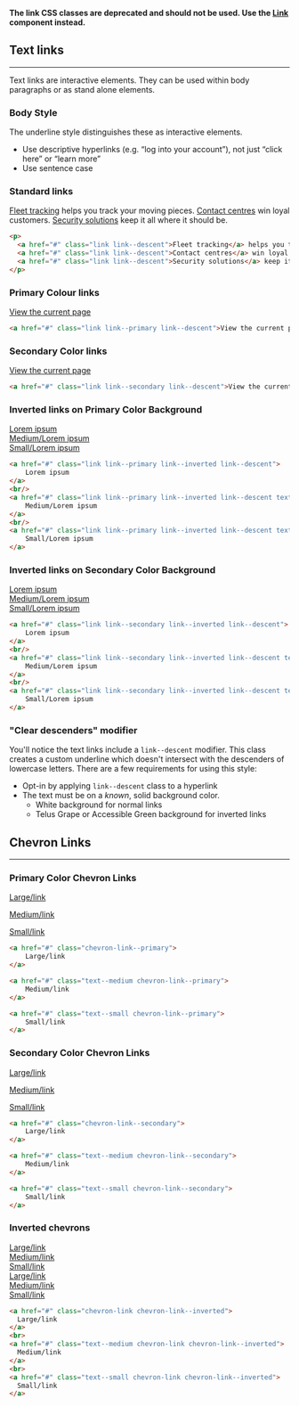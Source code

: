 **The link CSS classes are deprecated and should not be used. Use the [Link](#link) component instead.**

## Text links

---

Text links are interactive elements. They can be used within body paragraphs or as stand alone elements.

### Body Style

The underline style distinguishes these as interactive elements.

- Use descriptive hyperlinks (e.g. “log into your account”), not just “click here” or “learn more”
- Use sentence case

### Standard links

<div class="example example--type">
  <p><a href="#" class="link link--descent">Fleet tracking</a> helps you track your moving pieces. <a href="#" class="link link--descent">Contact centres</a> win loyal customers. <a href="#" class="link link--descent">Security solutions</a> keep it all where it should be.</p>
</div>

```html
<p>
  <a href="#" class="link link--descent">Fleet tracking</a> helps you track your moving pieces.
  <a href="#" class="link link--descent">Contact centres</a> win loyal customers.
  <a href="#" class="link link--descent">Security solutions</a> keep it all where it should be.
</p>
```

### Primary Colour links

<div class="example example--type">
    <a href="#" class="link link--primary link--descent">View the current page</a>
</div>

```html
<a href="#" class="link link--primary link--descent">View the current page</a>
```

### Secondary Color links

<div class="example example--type">
    <a href="#" class="link link--secondary link--descent">View the current page</a>
</div>

```html
<a href="#" class="link link--secondary link--descent">View the current page</a>
```

### Inverted links on Primary Color Background

<div class="example example--inverted example--primary">
    <a href="#" class="link link--primary link--inverted link--descent">
        Lorem ipsum
    </a>
    <br/>
    <a href="#" class="link link--primary link--inverted link--descent text--medium">
        Medium/Lorem ipsum
    </a>
    <br/>
    <a href="#" class="link link--primary link--inverted link--descent text--small">
        Small/Lorem ipsum
    </a>
</div>

```html
<a href="#" class="link link--primary link--inverted link--descent">
    Lorem ipsum
</a>
<br/>
<a href="#" class="link link--primary link--inverted link--descent text--medium">
    Medium/Lorem ipsum
</a>
<br/>
<a href="#" class="link link--primary link--inverted link--descent text--small">
    Small/Lorem ipsum
</a>
```

### Inverted links on Secondary Color Background
<div class="example example--inverted example--secondary">
    <a href="#" class="link link--secondary link--inverted link--descent">
        Lorem ipsum
    </a>
    <br/>
    <a href="#" class="link link--secondary link--inverted link--descent text--medium">
        Medium/Lorem ipsum
    </a>
    <br/>
    <a href="#" class="link link--secondary link--inverted link--descent text--small">
        Small/Lorem ipsum
    </a>
</div>

```html
<a href="#" class="link link--secondary link--inverted link--descent">
    Lorem ipsum
</a>
<br/>
<a href="#" class="link link--secondary link--inverted link--descent text--medium">
    Medium/Lorem ipsum
</a>
<br/>
<a href="#" class="link link--secondary link--inverted link--descent text--small">
    Small/Lorem ipsum
</a>
```

### "Clear descenders" modifier

You'll notice the text links include a `link--descent` modifier. This class creates a custom underline which doesn't intersect with the descenders of lowercase letters. There are a few requirements for using this style:

* Opt-in by applying `link--descent` class to a hyperlink
* The text must be on a *known*, solid background color.
    * White background for normal links
    * Telus Grape or Accessible Green background for inverted links

## Chevron Links

---

### Primary Color Chevron Links

<a href="#" class="chevron-link--primary">Large/link</a>

<a href="#" class="text--medium chevron-link--primary">Medium/link</a>

<a href="#" class="text--small chevron-link--primary">Small/link</a>


```html
<a href="#" class="chevron-link--primary">
    Large/link
</a>

<a href="#" class="text--medium chevron-link--primary">
    Medium/link
</a>

<a href="#" class="text--small chevron-link--primary">
    Small/link
</a>
```

### Secondary Color Chevron Links

<a href="#" class="chevron-link--secondary">Large/link</a>

<a href="#" class="text--medium chevron-link--secondary">Medium/link</a>

<a href="#" class="text--small chevron-link--secondary">Small/link</a>


```html
<a href="#" class="chevron-link--secondary">
    Large/link
</a>

<a href="#" class="text--medium chevron-link--secondary">
    Medium/link
</a>

<a href="#" class="text--small chevron-link--secondary">
    Small/link
</a>
```

### Inverted chevrons

<div class="example example--inverted example--primary">
  <a href="#" class="chevron-link chevron-link--inverted">Large/link</a>
  <br>
  <a href="#" class="text--medium chevron-link chevron-link--inverted">Medium/link</a>
  <br>
  <a href="#" class="text--small chevron-link chevron-link--inverted">Small/link</a>
</div>

<div class="example example--inverted example--secondary">
  <a href="#" class="chevron-link chevron-link--inverted">Large/link</a>
  <br>
  <a href="#" class="text--medium chevron-link chevron-link--inverted">Medium/link</a>
  <br>
  <a href="#" class="text--small chevron-link chevron-link--inverted">Small/link</a>
</div>

```html
<a href="#" class="chevron-link chevron-link--inverted">
  Large/link
</a>
<br>
<a href="#" class="text--medium chevron-link chevron-link--inverted">
  Medium/link
</a>
<br>
<a href="#" class="text--small chevron-link chevron-link--inverted">
  Small/link
</a>
```
